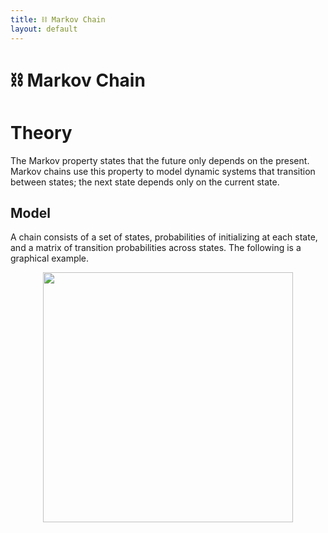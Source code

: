 ```yaml
---
title: ⛓️ Markov Chain
layout: default
---
```


# ⛓️ Markov Chain

# Theory
The Markov property states that the future only depends on the present. Markov chains use this property to model dynamic systems that transition between states; the next state depends only on the current state.

## Model
A chain consists of a set of states, probabilities of initializing at each state, and a matrix of transition probabilities across states. The following is a graphical example.

<div style="text-align:center">
<img src="{{ site.URL }}/TEST/notes/Attachments/notes/Attachments/20230101134733.png.png" width="400"/>
</div>
